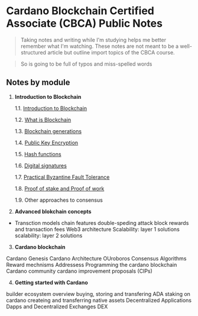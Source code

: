 # Cardano Blockchain Certified Associate (CBCA) Public Notes

> Taking notes and writing while I'm studying helps me better remember what I'm watching. These notes are not meant to be a well-structured article but outline import topics of the CBCA course.

> So is going to be full of typos and miss-spelled words

## Notes by module

1. **Introduction to Blockchain**

   1.1. [Introduction to Blockchain](./1-module/introducation-to-blockchain.md)

   1.2. [What is Blockchain](./1-module/what-is-blockchain.md)

   1.3. [Blockchain generations](/1-module/blockchain-generations.md)

   1.4. [Public Key Encryption](./1-module/public-key-encryption.md)

   1.5. [Hash functions](./1-module/hash-functions.md)

   1.6. [Digital signatures](./1-module/digital-signatures.md)

   1.7. [Practical Byzantine Fault Tolerance](./1-module/practical-bft.md)

   1.8. [Proof of stake and Proof of work](./1-module/proof-of-x-proof-of-work.md)

   1.9. Other approaches to consensus

2. **Advanced blokchain concepts**

- Transction models
  chain features
  double-speding attack
  block rewards and transaction fees
  Web3 architecture
  Scalability: layer 1 solutions
  scalability: layer 2 solutions

3. **Cardano blockchain**

Cardano Genesis
Cardano Architecture
OUroboros Consensus Algorithms
Reward mechnisms
Addressess
Programming the cardano blockchain
Cardano community
cardano improvement proposals (CIPs)

4. **Getting started with Cardano**

builder ecosystem overview
buying, storing and transfering ADA
staking on cardano
createing and transferring native assets
Decentralized Applications Dapps and Decentralized Exchanges DEX
